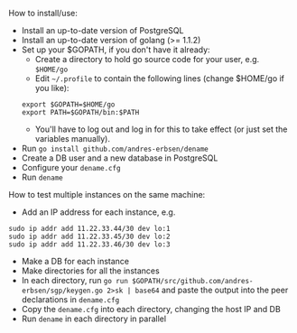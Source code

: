 How to install/use:

* Install an up-to-date version of PostgreSQL
* Install an up-to-date version of golang (>= 1.1.2)
* Set up your $GOPATH, if you don't have it already:
	* Create a directory to hold go source code for your user, e.g. `$HOME/go`
	* Edit `~/.profile` to contain the following lines (change $HOME/go if you like): 
	```
	export $GOPATH=$HOME/go
	export PATH=$GOPATH/bin:$PATH
	```
	* You'll have to log out and log in for this to take effect (or just set the variables manually).
* Run `go install github.com/andres-erbsen/dename`
* Create a DB user and a new database in PostgreSQL
*	Configure your `dename.cfg` 
* Run `dename`

How to test multiple instances on the same machine:
* Add an IP address for each instance, e.g.
```
sudo ip addr add 11.22.33.44/30 dev lo:1
sudo ip addr add 11.22.33.45/30 dev lo:2
sudo ip addr add 11.22.33.46/30 dev lo:3
```
* Make a DB for each instance
* Make directories for all the instances
* In each directory, run `go run $GOPATH/src/github.com/andres-erbsen/sgp/keygen.go 2>sk | base64` and paste the output into the peer declarations in `dename.cfg`
* Copy the `dename.cfg` into each directory, changing the host IP and DB
* Run `dename` in each directory in parallel

